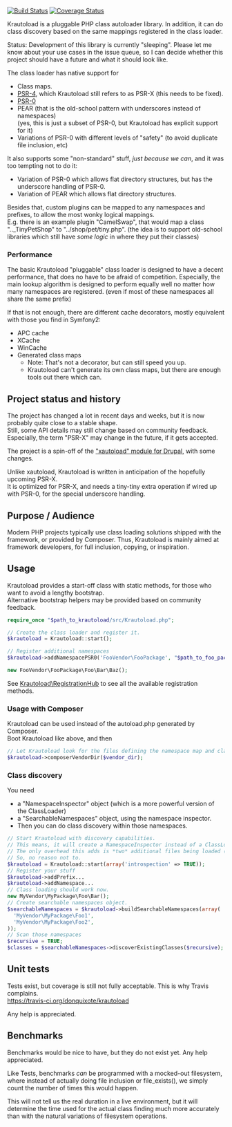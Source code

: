 [![Build Status](https://secure.travis-ci.org/donquixote/krautoload.png)](https://travis-ci.org/donquixote/krautoload)
[![Coverage Status](https://coveralls.io/repos/donquixote/krautoload/badge.png)](https://coveralls.io/r/donquixote/krautoload)

Krautoload is a pluggable PHP class autoloader library.
In addition, it can do class discovery based on the same mappings registered in the class loader.

Status: Development of this library is currently "sleeping". Please let me know about your use cases in the issue queue, so I can decide whether this project should have a future and what it should look like.

The class loader has native support for
- Class maps.
- [PSR-4](https://github.com/php-fig/fig-standards/blob/master/proposed/psr-4-autoloader/psr-4-autoloader.md), which Krautoload still refers to as PSR-X (this needs to be fixed).
- [PSR-0](https://github.com/php-fig/fig-standards/blob/master/accepted/PSR-0.md)
- PEAR (that is the old-school pattern with underscores instead of namespaces)  
  (yes, this is just a subset of PSR-0, but Krautoload has explicit support for it)
- Variations of PSR-0 with different levels of "safety" (to avoid duplicate file inclusion, etc)

It also supports some "non-standard" stuff, *just because we can*, and it was too tempting not to do it:
- Variation of PSR-0 which allows flat directory structures, but has the underscore handling of PSR-0.
- Variation of PEAR which allows flat directory structures.

Besides that, custom plugins can be mapped to any namespaces and prefixes, to allow the most wonky logical mappings.  
E.g. there is an example plugin "CamelSwap", that would map a class ".._TinyPetShop" to "../shop/pet/tiny.php".
(the idea is to support old-school libraries which still have *some logic* in where they put their classes)


### Performance

The basic Krautoload "pluggable" class loader is designed to have a decent performance, that does no have to be afraid of competition.
Especially, the main lookup algorithm is designed to perform equally well no matter how many namespaces are registered.
(even if most of these namespaces all share the same prefix)

If that is not enough, there are different cache decorators, mostly equivalent with those you find in Symfony2:
- APC cache
- XCache
- WinCache
- Generated class maps
  - Note: That's not a decorator, but can still speed you up.
  - Krautoload can't generate its own class maps, but there are enough tools out there which can.


## Project status and history

The project has changed a lot in recent days and weeks, but it is now probably quite close to a stable shape.  
Still, some API details may still change based on community feedback.  
Especially, the term "PSR-X" may change in the future, if it gets accepted.

The project is a spin-off of the ["xautoload" module for Drupal](http://drupal.org/project/xautoload), with some changes.  

Unlike xautoload, Krautoload is written in anticipation of the hopefully upcoming PSR-X.  
It is optimized for PSR-X, and needs a tiny-tiny extra operation if wired up with PSR-0, for the special underscore handling.


## Purpose / Audience

Modern PHP projects typically use class loading solutions shipped with the framework, or provided by Composer.
Thus, Krautoload is mainly aimed at framework developers, for full inclusion, copying, or inspiration.


## Usage

Krautoload provides a start-off class with static methods, for those who want to avoid a lengthy bootstrap.  
Alternative bootstrap helpers may be provided based on community feedback.

```php
require_once "$path_to_krautoload/src/Krautoload.php";

// Create the class loader and register it.
$krautoload = Krautoload::start();

// Register additional namespaces
$krautoload->addNamespacePSR0('FooVendor\FooPackage', "$path_to_foo_package/src");

new FooVendor\FooPackage\Foo\Bar\Baz();
```

See [Krautoload\RegistrationHub](https://github.com/donquixote/krautoload/blob/master/src/Krautoload/RegistrationHub.php)
to see all the available registration methods.


### Usage with Composer

Krautoload can be used instead of the autoload.php generated by Composer.  
Boot Krautoload like above, and then

```php
// Let Krautoload look for the files defining the namespace map and class map.
$krautoload->composerVendorDir($vendor_dir);
```


### Class discovery

You need
- a "NamespaceInspector" object (which is a more powerful version of the ClassLoader)
- a "SearchableNamespaces" object, using the namespace inspector.
- Then you can do class discovery within those namespaces.

```php
// Start Krautoload with discovery capabilities.
// This means, it will create a NamespaceInspector instead of a ClassLoader.
// The only overhead this adds is *two* additional files being loaded (one class, one interface).
// So, no reason not to.
$krautoload = Krautoload::start(array('introspection' => TRUE));
// Register your stuff
$krautoload->addPrefix...
$krautoload->addNamespace...
// Class loading should work now.
new MyVendor\MyPackage\Foo\Bar();
// Create searchable namespaces object.
$searchableNamespaces = $krautoload->buildSearchableNamespaces(array(
  'MyVendor\MyPackage\Foo1',
  'MyVendor\MyPackage\Foo2',
));
// Scan those namespaces
$recursive = TRUE;
$classes = $searchableNamespaces->discoverExistingClasses($recursive);
```


## Unit tests

Tests exist, but coverage is still not fully acceptable. This is why Travis complains.  
https://travis-ci.org/donquixote/krautoload

Any help is appreciated.


## Benchmarks

Benchmarks would be nice to have, but they do not exist yet. Any help
appreciated.

Like Tests, benchmarks *can* be programmed with a mocked-out filesystem, where
instead of actually doing file inclusion or file_exists(), we simply count the
number of times this would happen.

This will not tell us the real duration in a live environment, but it will
determine the time used for the actual class finding much more accurately than
with the natural variations of filesystem operations.
